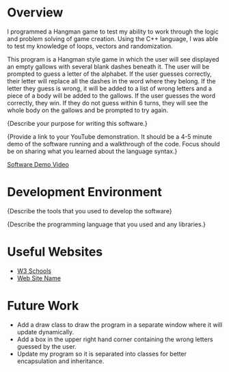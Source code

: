 # Overview

I programmed a Hangman game to test my ability to work through the logic and problem solving of game creation. 
Using the C++ language, I was able to test my knowledge of loops, vectors and randomization. 

This program is a Hangman style game in which the user will see displayed an empty gallows with several blank 
dashes beneath it. The user will be prompted to guess a letter of the alphabet. If the user guesses correctly,
their letter will replace all the dashes in the word where they belong. If the letter they guess is wrong, 
it will be added to a list of wrong letters and a piece of a body will be added to the gallows. If the user guesses
the word correctly, they win. If they do not guess within 6 turns, they will see the whole body on the gallows and
be prompted to try again.

{Describe your purpose for writing this software.}

{Provide a link to your YouTube demonstration. It should be a 4-5 minute demo of the software running and a walkthrough of the code. Focus should be on sharing what you learned about the language syntax.}

[Software Demo Video](http://youtube.link.goes.here)

# Development Environment

{Describe the tools that you used to develop the software}

{Describe the programming language that you used and any libraries.}

# Useful Websites

- [W3 Schools]([https://www.w3schools.com/cpp/default.asp])
- [Web Site Name](http://url.link.goes.here)

# Future Work

- Add a draw class to draw the program in a separate window where it will update dynamically.
- Add a box in the upper right hand corner containing the wrong letters guessed by the user.
- Update my program so it is separated into classes for better encapsulation and inheritance.
